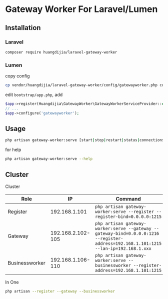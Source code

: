 # Gateway Worker For Laravel/Lumen

## Installation

### Laravel

~~~bash
composer require huangdijia/laravel-gateway-worker
~~~

### Lumen

copy config

~~~bash
cp vendor/huangdijia/laravel-gateway-worker/config/gatewayworker.php config
~~~

edit `bootstrap/app.php`, add

~~~php
$app->register(Huangdijia\GatewayWorker\GatewayWorkerServiceProvider::class);
// ...
$app->configure('gatewayworker');
~~~

## Usage

~~~bash
php artisan gateway-worker:serve [start|stop|restart|status|connections|help]
~~~

for help

~~~bash
php artisan gateway-worker:serve --help
~~~

## Cluster

Cluster

|Role|IP|Command|
|--|--|--|
|Register|192.168.1.101|`php artisan gateway-worker:serve --register --register-bind=0.0.0.0:1215`|
|Gateway|192.168.2.102-105|`php artisan gateway-worker:serve --gateway --gateway-bind=0.0.0.0:1216 --register-address=192.168.1.101:1215 --lan-ip=192.168.1.xxx`|
|Businessworker|192.168.1.106-110|`php artisan gateway-worker:serve --businessworker --register-address=192.168.1.101:1215`|

In One

~~~bash
php artisan --register --gateway --businessworker
~~~
